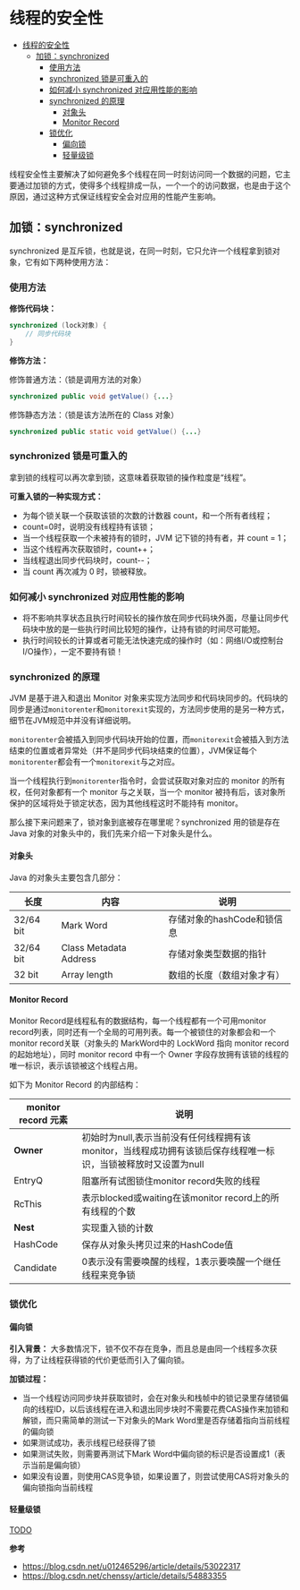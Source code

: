 # 线程的安全性

<!-- TOC -->

- [线程的安全性](#%E7%BA%BF%E7%A8%8B%E7%9A%84%E5%AE%89%E5%85%A8%E6%80%A7)
  - [加锁：synchronized](#%E5%8A%A0%E9%94%81synchronized)
    - [使用方法](#%E4%BD%BF%E7%94%A8%E6%96%B9%E6%B3%95)
    - [synchronized 锁是可重入的](#synchronized-%E9%94%81%E6%98%AF%E5%8F%AF%E9%87%8D%E5%85%A5%E7%9A%84)
    - [如何减小 synchronized 对应用性能的影响](#%E5%A6%82%E4%BD%95%E5%87%8F%E5%B0%8F-synchronized-%E5%AF%B9%E5%BA%94%E7%94%A8%E6%80%A7%E8%83%BD%E7%9A%84%E5%BD%B1%E5%93%8D)
    - [synchronized 的原理](#synchronized-%E7%9A%84%E5%8E%9F%E7%90%86)
      - [对象头](#%E5%AF%B9%E8%B1%A1%E5%A4%B4)
      - [Monitor Record](#monitor-record)
    - [锁优化](#%E9%94%81%E4%BC%98%E5%8C%96)
      - [偏向锁](#%E5%81%8F%E5%90%91%E9%94%81)
      - [轻量级锁](#%E8%BD%BB%E9%87%8F%E7%BA%A7%E9%94%81)

<!-- /TOC -->

线程安全性主要解决了如何避免多个线程在同一时刻访问同一个数据的问题，它主要通过加锁的方式，使得多个线程排成一队，一个一个的访问数据，也是由于这个原因，通过这种方式保证线程安全会对应用的性能产生影响。

## 加锁：synchronized

synchronized 是互斥锁，也就是说，在同一时刻，它只允许一个线程拿到锁对象，它有如下两种使用方法：

### 使用方法

**修饰代码块：**

```java
synchronized (lock对象) {
    // 同步代码块
}
```

**修饰方法：**

修饰普通方法：（锁是调用方法的对象）

```java
synchronized public void getValue() {...}
```

修饰静态方法：（锁是该方法所在的 Class 对象）

```java
synchronized public static void getValue() {...}
```

### synchronized 锁是可重入的

拿到锁的线程可以再次拿到锁，这意味着获取锁的操作粒度是“线程”。

**可重入锁的一种实现方式：**

- 为每个锁关联一个获取该锁的次数的计数器 count，和一个所有者线程；
- count=0时，说明没有线程持有该锁；
- 当一个线程获取一个未被持有的锁时，JVM 记下锁的持有者，并 count = 1；
- 当这个线程再次获取锁时，count++；
- 当线程退出同步代码块时，count--；
- 当 count 再次减为 0 时，锁被释放。

### 如何减小 synchronized 对应用性能的影响

- 将不影响共享状态且执行时间较长的操作放在同步代码块外面，尽量让同步代码块中放的是一些执行时间比较短的操作，让持有锁的时间尽可能短。
- 执行时间较长的计算或者可能无法快速完成的操作时（如：网络I/O或控制台I/O操作），一定不要持有锁！


### synchronized 的原理

JVM 是基于进入和退出 Monitor 对象来实现方法同步和代码块同步的。代码块的同步是通过`monitorenter`和`monitorexit`实现的，方法同步使用的是另一种方式，细节在JVM规范中并没有详细说明。

`monitorenter`会被插入到同步代码块开始的位置，而`monitorexit`会被插入到方法结束的位置或者异常处（并不是同步代码块结束的位置），JVM保证每个`monitorenter`都会有一个`monitorexit`与之对应。

当一个线程执行到`monitorenter`指令时，会尝试获取对象对应的 monitor 的所有权，任何对象都有一个 monitor 与之关联，当一个 monitor 被持有后，该对象所保护的区域将处于锁定状态，因为其他线程这时不能持有 monitor。

那么接下来问题来了，锁对象到底被存在哪里呢？synchronized 用的锁是存在 Java 对象的对象头中的，我们先来介绍一下对象头是什么。

#### 对象头

Java 的对象头主要包含几部分：

| 长度      | 内容                   | 说明                       |
| --------- | ---------------------- | -------------------------- |
| 32/64 bit | Mark Word              | 存储对象的hashCode和锁信息 |
| 32/64 bit | Class Metadata Address | 存储对象类型数据的指针     |
| 32 bit    | Array length           | 数组的长度（数组对象才有） |


#### Monitor Record

Monitor Record是线程私有的数据结构，每一个线程都有一个可用monitor record列表，同时还有一个全局的可用列表。每一个被锁住的对象都会和一个monitor record关联（对象头的 MarkWord中的 LockWord 指向 monitor record 的起始地址），同时 monitor record 中有一个 Owner 字段存放拥有该锁的线程的唯一标识，表示该锁被这个线程占用。

如下为 Monitor Record 的内部结构：

|monitor record 元素|说明|
|-|-|
|**Owner**|初始时为null,表示当前没有任何线程拥有该monitor，当线程成功拥有该锁后保存线程唯一标识，当锁被释放时又设置为null|
|EntryQ|阻塞所有试图锁住monitor record失败的线程|
|RcThis|表示blocked或waiting在该monitor record上的所有线程的个数|
|**Nest**|实现重入锁的计数|
|HashCode|保存从对象头拷贝过来的HashCode值|
|Candidate|0表示没有需要唤醒的线程，1表示要唤醒一个继任线程来竞争锁|

### 锁优化

#### 偏向锁

**引入背景：**
大多数情况下，锁不仅不存在竞争，而且总是由同一个线程多次获得，为了让线程获得锁的代价更低而引入了偏向锁。

**加锁过程：** 
- 当一个线程访问同步块并获取锁时，会在对象头和栈帧中的锁记录里存储锁偏向的线程ID，以后该线程在进入和退出同步块时不需要花费CAS操作来加锁和解锁，而只需简单的测试一下对象头的Mark Word里是否存储着指向当前线程的偏向锁
- 如果测试成功，表示线程已经获得了锁
- 如果测试失败，则需要再测试下Mark Word中偏向锁的标识是否设置成1（表示当前是偏向锁）
- 如果没有设置，则使用CAS竞争锁，如果设置了，则尝试使用CAS将对象头的偏向锁指向当前线程


#### 轻量级锁

[TODO](TODO)



**参考**
- https://blog.csdn.net/u012465296/article/details/53022317 
- https://blog.csdn.net/chenssy/article/details/54883355

